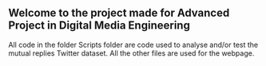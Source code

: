 ## Welcome to the project made for Advanced Project in Digital Media Engineering

All code in the folder Scripts folder are code used to analyse and/or test the mutual replies Twitter dataset. All the other files are used for the webpage.